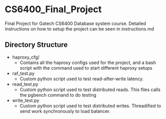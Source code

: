 # CS6400_Final_Project

Final Project for Gatech CS6400 Database system course. Detailed instructions on how to setup the project can be seen in instructions.md

## Directory Structure
* haproxy_cfg/
  * Contains all the haproxy configs used for the project, and a bash script with the command used to start different haproxy setups
* raf_test.py
  * Custom python script used to test read-after-write latency.
* read_test.py
  * Custom python script used to test distributed reads. This files calls the pgbench command to do testing
* write_test.py
  * Custom python script used to test distributed writes. Threadified to send work synchronously to load balancer.
